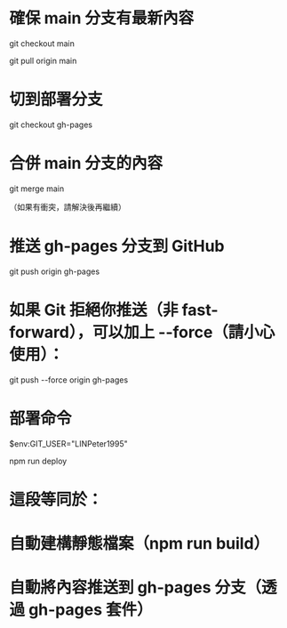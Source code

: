 # 確保 main 分支有最新內容

git checkout main

git pull origin main

# 切到部署分支

git checkout gh-pages

# 合併 main 分支的內容

git merge main

（如果有衝突，請解決後再繼續）

# 推送 gh-pages 分支到 GitHub

git push origin gh-pages

# 如果 Git 拒絕你推送（非 fast-forward），可以加上 --force（請小心使用）：

git push --force origin gh-pages

# 部署命令

$env:GIT_USER="LINPeter1995"

npm run deploy

# 這段等同於：

# 自動建構靜態檔案（npm run build）

# 自動將內容推送到 gh-pages 分支（透過 gh-pages 套件）
